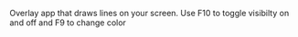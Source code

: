 Overlay app that draws lines on your screen. Use F10 to toggle visibilty on and off and F9 to change color